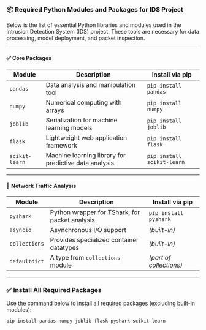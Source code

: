 ### 📦 Required Python Modules and Packages for IDS Project

Below is the list of essential Python libraries and modules used in the Intrusion Detection System (IDS) project. These tools are necessary for data processing, model deployment, and packet inspection.

---

#### ✅ Core Packages

| Module        | Description                                                | Install via pip                       |
|---------------|------------------------------------------------------------|---------------------------------------|
| `pandas`      | Data analysis and manipulation tool                        | `pip install pandas`                  |
| `numpy`       | Numerical computing with arrays                            | `pip install numpy`                   |
| `joblib`      | Serialization for machine learning models                  | `pip install joblib`                  |
| `flask`       | Lightweight web application framework                      | `pip install flask`                   |
| `scikit-learn`| Machine learning library for predictive data analysis      | `pip install scikit-learn`            |

---

#### 📡 Network Traffic Analysis

| Module        | Description                                    | Install via pip            |
|---------------|------------------------------------------------|----------------------------|
| `pyshark`     | Python wrapper for TShark, for packet analysis | `pip install pyshark`      |
| `asyncio`     | Asynchronous I/O support                       | *(built-in)*               |
| `collections` | Provides specialized container datatypes       | *(built-in)*               |
| `defaultdict` | A type from `collections` module               | *(part of collections)*    |

---

### ✅ Install All Required Packages

Use the command below to install all required packages (excluding built-in modules):

```bash
pip install pandas numpy joblib flask pyshark scikit-learn
```
